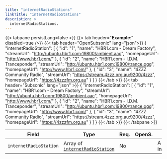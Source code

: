 ```yaml
---
title: "internetRadioStations"
linkTitle: "internetRadioStations"
description: >
  internetRadioStations.
---
```


{{< tabpane persistLang=false >}}
{{< tab header="**Example**:" disabled=true />}}
{{< tab header="OpenSubsonic" lang="json">}}
{
  "internetRadioStation": [
    {
      "id": "1",
      "name": "HBR1.com - Dream Factory",
      "streamUrl": "http://ubuntu.hbr1.com:19800/ambient.aac",
      "homepageUrl": "http://www.hbr1.com/"
    },
    {
      "id": "2",
      "name": "HBR1.com - I.D.M. Tranceponder",
      "streamUrl": "http://ubuntu.hbr1.com:19800/trance.ogg",
      "homepageUrl": "http://www.hbr1.com/"
    },
    {
      "id": "3",
      "name": "4ZZZ Community Radio",
      "streamUrl": "https://stream.4zzz.org.au:9200/4zzz",
      "homepageUrl": "https://4zzzfm.org.au"
    }
  ]
}
{{< /tab >}}
{{< tab header="Subsonic" lang="json" >}}
{
  "internetRadioStation": [
    {
      "id": "1",
      "name": "HBR1.com - Dream Factory",
      "streamUrl": "http://ubuntu.hbr1.com:19800/ambient.aac",
      "homepageUrl": "http://www.hbr1.com/"
    },
    {
      "id": "2",
      "name": "HBR1.com - I.D.M. Tranceponder",
      "streamUrl": "http://ubuntu.hbr1.com:19800/trance.ogg",
      "homepageUrl": "http://www.hbr1.com/"
    },
    {
      "id": "3",
      "name": "4ZZZ Community Radio",
      "streamUrl": "https://stream.4zzz.org.au:9200/4zzz",
      "homepageUrl": "https://4zzzfm.org.au"
    }
  ]
}
{{< /tab >}}
{{< /tabpane >}}

| Field |  Type | Req. | OpenS. | Details |
| --- | --- | --- | --- | --- |
| `internetRadioStation` | Array of [`internetRadioStation`](../internetradiostation) | No |   | A list of internetRadioStation |
